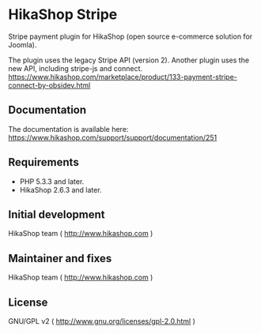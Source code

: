 # HikaShop Stripe

Stripe payment plugin for HikaShop (open source e-commerce solution for Joomla).

The plugin uses the legacy Stripe API (version 2). Another plugin uses the new API, including stripe-js and connect.
https://www.hikashop.com/marketplace/product/133-payment-stripe-connect-by-obsidev.html

## Documentation
The documentation is available here: https://www.hikashop.com/support/support/documentation/251

## Requirements
- PHP 5.3.3 and later.
- HikaShop 2.6.3 and later.

## Initial development 
HikaShop team ( http://www.hikashop.com )

## Maintainer and fixes
HikaShop team ( http://www.hikashop.com )

## License
GNU/GPL v2 ( http://www.gnu.org/licenses/gpl-2.0.html )
